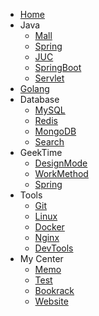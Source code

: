 * [Home]()
* Java
  * [Mall](/Mall/)
  * [Spring](/Spring/)
  * [JUC](/JUC/)
  * [SpringBoot](/SpringBoot/)
  * [Servlet](/Servlet/)
* [Golang](/Golang/)
* Database
  * [MySQL](/MySQL/)
  * [Redis](/Redis/)
  * [MongoDB](/MongoDB/)
  * [Search](/Search/)
* GeekTime
  * [DesignMode](/DesignMode/)
  * [WorkMethod](/WorkMethod/)
  * [Spring](/Spring/)
* Tools
  * [Git](/Git/)
  * [Linux](/Linux/)
  * [Docker](/Docker/)
  * [Nginx](/Nginx/)
  * [DevTools](/DevTools/)
* My Center
  * [Memo](/Memo/)
  * [Test](/Test/)
  * [Bookrack](/Bookrack/)
  * [Website](/Website/)

